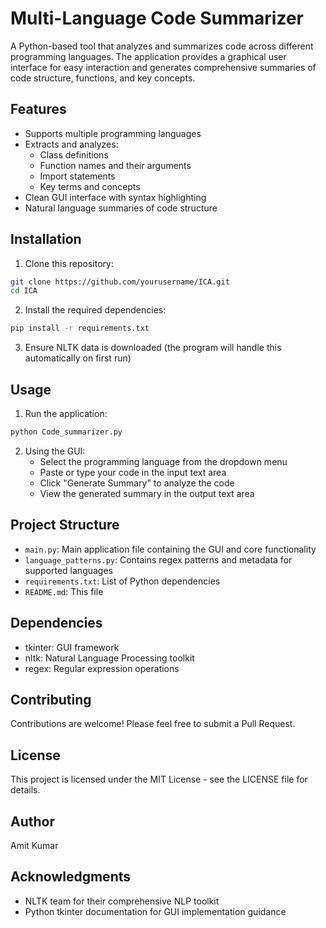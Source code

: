 # Multi-Language Code Summarizer

A Python-based tool that analyzes and summarizes code across different programming languages. The application provides a graphical user interface for easy interaction and generates comprehensive summaries of code structure, functions, and key concepts.

## Features

- Supports multiple programming languages
- Extracts and analyzes:
  - Class definitions
  - Function names and their arguments
  - Import statements
  - Key terms and concepts
- Clean GUI interface with syntax highlighting
- Natural language summaries of code structure

## Installation

1. Clone this repository:
```bash
git clone https://github.com/yourusername/ICA.git
cd ICA
```

2. Install the required dependencies:
```bash
pip install -r requirements.txt
```

3. Ensure NLTK data is downloaded (the program will handle this automatically on first run)

## Usage

1. Run the application:
```bash
python Code_summarizer.py
```

2. Using the GUI:
   - Select the programming language from the dropdown menu
   - Paste or type your code in the input text area
   - Click "Generate Summary" to analyze the code
   - View the generated summary in the output text area

## Project Structure

- `main.py`: Main application file containing the GUI and core functionality
- `language_patterns.py`: Contains regex patterns and metadata for supported languages
- `requirements.txt`: List of Python dependencies
- `README.md`: This file

## Dependencies

- tkinter: GUI framework
- nltk: Natural Language Processing toolkit
- regex: Regular expression operations

## Contributing

Contributions are welcome! Please feel free to submit a Pull Request.

## License

This project is licensed under the MIT License - see the LICENSE file for details.

## Author

Amit Kumar

## Acknowledgments

- NLTK team for their comprehensive NLP toolkit
- Python tkinter documentation for GUI implementation guidance